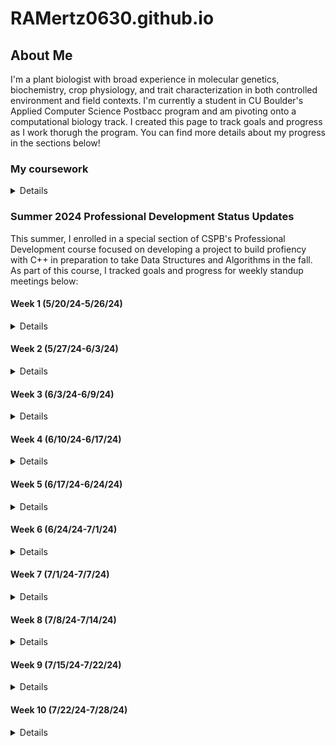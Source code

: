 # RAMertz0630.github.io

## About Me

I'm a plant biologist with broad experience in molecular genetics, biochemistry, crop physiology, and trait characterization in both controlled environment and field contexts. I'm currently a student in CU Boulder's Applied Computer Science Postbacc program and am pivoting onto a computational biology track. I created this page to track goals and progress as I work thorugh the program. You can find more details about my progress in the sections below!

### My coursework
<details>
<br>
<table>
<tr>
<th>Semester</th>
<th>Course Name</th>
<th>Languages Utilized</th>
</tr>
<tr>
<td>Sp 24</td>
<td>Intro Comp Sci</td>  
<td>Python, C++</td>
</tr>
<tr>
<td>Sp 24</td>
<td>Discrete Structures</td>
<td>Python</td>
</tr>
<tr>
<td>Su 24</td>
<td>Intro to Data Science Algorithms</td>
<td>Python</td>
</tr>
<tr>
<td>Su 24</td>
<td>Information Visualization</td>
<td>Python</td>
</tr>
<tr>
<td>Su 24</td>
<td>Professional Development</td>
<td>C++</td>
</tr>
</table>
<br>  
</details>

### Summer 2024 Professional Development Status Updates

This summer, I enrolled in a special section of CSPB's Professional Development course focused on developing a project to build profiency with C++ in preparation to take Data Structures and Algorithms in the fall. As part of this course, I tracked goals and progress for weekly standup meetings below:

#### Week 1 (5/20/24-5/26/24)

<details>
<br>
<b>Progress to Date</b><br>
<ul>
  <li>Reviewed all orientation materials on Moodle</li>
  <li>Created personal Github page to publish status updates</li>
</ul>
<b>Goals for Next Week</b><br>
<ul>
  <li>My current objective is to define my primary goal for the summer: am I mainly building fluency with C++ to limit the risk of juggling unfamiliar coding frameworks and new math concepts simultaneously in the fall, or am I pursuing a dual purpose project that will accomplish the former goal and teach me something useful that I can carry forward onto the data science track?</li>
</ul>
<b>Successess & Challenges</b><br>
<ul>
  <li>Setting up a Github page was new to me and entailed a bit of a learning curve.</li>
  <li>All of my prior data science/comp bio experience has only involved Python and R; I'm currently doing some exploratory research to understand the utility of delving deeply into C++ if I want to stay on this track.</li>
</ul>
</details>

#### Week 2 (5/27/24-6/3/24)

<details>
<br>
<b>What did you do last week?</b><br>
<ul>
  <li>Created personal github page</li>
  <li>Researched data science applications of C++ to refine primary goal (general fluency vs specific project).</li>
  <li>Determined that my primary goal is to build general fluency in C++ in preparation for fall enrollment in CSPB 2270 rather than to pursue a specific data science-facing project.</li>
  <li>Joined Exercism; completed first 3 exercises recommended by Taylor and all prerequisite learning mode exercises to access them.</li>
  <li>Identified a Udemy course to reinforce and move beyond concepts covered in 1300</li>
</ul>
<b>What do you plan to do this week?</b><br>
<ul>
  <li>Finish all remaining week 1-2 Exercism problems recommended by Taylor (Grade, Interest, Election, Trolls), join Sunday office hour to discuss solutions.</li>
  <li>Start on Taylor's recommended Exercism problems for week 3-4 as soon as they're posted.</li>
  <li>Skim/Quickly review exercises in Udemy curriculum on variables, statements, control flow, strings, and functions; delve deeply on arrays/vectors and pointers if time permits. Make this the primary goal of week 4 if not.</li>
</ul>
<b>Are there any impediments in your way?</b><br>
<ul>
  <li>Formatting issues with personal page; the markdown preview (MD_Preview.png) looks fine, but visiting the URL itself (Visiting_URL.png) shows that the formatting on the markdown text that I have collapsed in a details field is lost and creates gibberish.</li>
  <li>A quick search revealed that this might be an issue with translating Markdown to HTML. Beyond that, I don't know how to fix it and it's a time-unbound problem separate from my primary goal of spending 4h each week getting better at C++, so I intend to devote some spare time on evenings and weekends to tackling it before websites are due.</li>
</ul>
<b>Reflection on the process you used last week, how can you make the process work better?</b><br>
<ul>
  <li>Last week's goal was exploration and refinement of goals. Now that this is complete, the next step is to figure out most efficient cadence to integrate the two components of my project (general learning through structured coursework and challenge problems to build fluency) into the four hours I have allocated each week.</li>
</ul>

</details>

#### Week 3 (6/3/24-6/9/24)

<details>
<br>
<b>What did you do last week?</b><br>
<ul>
  <li>Drafted, revised, and submitted Project Plan for review.</li>
  <li>Posted update to personal Github page.</li>
</ul>
<b>What do you plan to do this week?</b><br>
<ul>
  <li>Get back on track with Exercism puzzles; for the Week 3-4 recommended exercises, I got "Log Levels" and "Last Will" done last week; I still need to get the other 3 and as many additional ones in Strings, Loops, and Numbers done as possible to stay on track for Primary Goal 1 in my project proposal.</li>
</ul>
<b>Are there any impediments in your way?</b><br>
<ul>
  <li>I still need to fix the syntax issue on my project website before it's due.</li>
</ul>
<b>Reflection on the process you used last week, how can you make the process work better?</b><br>
<ul>
  <li>Although I'm dedicating the required amount of time to this class, I'm not allocating long enough daily time blocks to be maximally effective. In my current 1-1.5h increments, if I hit one major blocker or knowledge gap, the session is over before I can finish troubleshooting and complete a milestone.</li>
  <li>Starting next week, I plan to trial one contiguous 3 hour block for major project work and a 1.5 hour block for class requirements (peer reviews, drafting and posting progress and feedback) and benchmark my progress on project objectives against the average rate for Weeks 2-3.</li>
</ul>
</details>

#### Week 4 (6/10/24-6/17/24)

<details>
<br>
<b>What did you do last week?</b><br>
<ul>
  <li>Reviewed all 4 assigned Project Plans.</li>
  <li>Attempted Exercism problem "reverse string" and hit a blocker.</li>
  <li>Posted update to personal Github page.</li>
</ul>
<b>?What do you plan to do this week?</b><br>
<ul>
  <li>Revise Project Proposal (too ambitious for allotted time given learning time)</li>
  <li>Review Sections 7 (Arrays and Vectors) and 10 (Characters and Strings)</li>
  <li>Return to Exercism Puzzles and solve all incomplete Puzzles recommended for Weeks 2-6.</li>
</ul>
<b>Are there any impediments in your way?</b><br>
<ul>
  <li>I need to fix the syntax issue on my project website this week.</li>
  <li>I have more of a learning curve than I thought for modern C++ coming out of CSPB 1300; I need to increase the amount of structured study time in my Udemy course and decrease the amount of target Exercises I plan to get done each week until I have a better grasp of header files and how to use items from the std library without "using namespace std".</li>
</ul>
<b>Reflection on the process you used last week, how can you make the process work better?</b>
<ul>
  <li>Using a contiguous 3 hour block for major project work and a 1.5 hour block for class requirements (peer reviews, drafting and posting progress and feedback) worked really well this week. I intend to continue this cadence for the foreseeable future.</li>
</ul>
</details>

#### Week 5 (6/17/24-6/24/24)

<details>
<br>
<b>What did you do last week?</b><br>
<ul>
  <li>Reviewed feedback on my project plan.</li>
  <li>Devoted more time to structured learning; reviewed sections 1-10 in my Udemy course, with an emphasis on Sections 7 (Arrays and Vectors) and 10 (Characters and Strings)</li>
  <li>Finished Week 1-2 recommended exercise "Making the Grade" after reviewing vectors.</li>
  <li>Posted update to personal Github page.</li>
</ul>
<b>What do you plan to do this week?</b><br>
<ul>
  <li>Get unstuck on all recommended Exercises requiring std::string methods (Phone Number, Word Count, Matching Brackets)</li>
  <li>On own time, review Udemy syllabus through Section 13 (OOP - Classes)</li>
  <li>After Section 13, attempt all recommended Exercises that involve classes (Election Day & Trolls from Week 1-2, Alien Game, Dr. Data from Week 3-4)</li>
</ul>
<b>Are there any impediments in your way?</b><br>
<ul>
  <li>A lot of Exercises on my to-do list require a better understanding of std::string member functions in modern C++. I'm closing the knowledge gap this week.</li>
</ul>
<b>Reflection on the process you used last week, how can you make the process work better?</b><br>
<ul>
  <li>I got a lot of good feedback on my project proposal. I really appreciate the advice to prioritize quality of answers over quantity of exercises completed and have amended my project plan and weekly schedule accordingly:</li>
  <li>Finishing and discussing Taylor's assigned biweekly exercises is now higher priority than completing a certain number of exercises by a given date.</li>
  <li>My workflow now starts with attempting the exercises in order of assignment and pivoting to my Udemy course and textbook reading when I hit a blocker.</li>
  <li>Otherwise, I'm doing the Udemy work on my own time; there's not enough time in the semester to finish Exercises and complete a 40h structured class while "on the clock", but I still think both are important and should be done.</li>
  <li>Any extra time is spent completing exercises in assigned concept areas that haven't been recommended yet.</li>
  </ul>
    
</details>

#### Week 6 (6/24/24-7/1/24)

<details>
<br>
<b>What did you do last week?</b><br>
<ul>
  <li>Reviewed Udemy Unit 10 (Characters and Strings)</li>
  <li>Fully completed two Exercism exercises: Atbash Cipher and the recommended problem Matching Brackets</li>
  <li>Partially completed the recommended problem Phone Number (string parsing works; error handling tests beyond my current level)</li>
  <li>Researched HTML tags, fixed formatting issues on personal Github page.</li>
  <li>Posted update to personal Github page.</li>
</ul>
<b>What do you plan to do this week?</b><br>
<ul>
  <li>On own time, finish Section 13 (OOP - Classes)</li>
  <li>Attempt all recommended Exercises that involve classes (Election Day & Trolls from Week 1-2, Alien Game, Dr. Data from Week 3-4)</li>
</ul>
  <b>Are there any impediments in your way?</b><br>
<ul>
  <li>I'm still finding certain aspects of the Exercism UI unintuitive, but I'm learning a lot about unit tests and error handling through the struggle.</li>
</ul>
<b>Reflection on the process you used last week, how can you make the process work better?</b><br>
<ul>
  <li>Prioritizing quality of answers over quantity of exercises completed helped with time management.</li>
</ul>
</details>

#### Week 7 (7/1/24-7/7/24)

<details>
<br>
<b>What did you do last week?</b><br>
<ul>
  <li>Fully completed 6 Exercism puzzles related to strings, loops, and base conversion algorithms: "Protein Translation", "Rotational Cipher", "Bob", "Armstrong Numbers", "Eliud's Eggs", and "Trinary".</li>
  <li>Published all solutions on Exercism and also created a Github repo containing my Exercism code for the semester.</li>
  <li>Started working through Section 13 (OOP - Classes) of my Udemy course.</li>
  <li>Posted update to personal Github page.</li>
</ul>
<b>What do you plan to do this week?</b><br>
<ul>
  <li>Fully complete all recommended Exercises that involve classes (Election Day & Trolls from Week 1-2, Alien Game, Dr. Data from Week 3-4)</li>
  <li>Fully complete all learning path Exercises that involve number parsing (Luhn, Hexadecimal)</li>
  <li>Continue my Udemy course on my own time (next unit after Classes is Operator Overloading).</li>
</ul>
  <b>Are there any impediments in your way?</b><br>
<ul>
  <li>Not this week; I feel like I cleared a major blocker in getting so many exercises done!</li>
</ul>
<b>Reflection on the process you used last week, how can you make the process work better?</b><br>
<ul>
  <li>Being more mentally flexible about what times of day constitute "own time" versus "coursework" helped me to be more productive. I focus best early in the morning, so using that time to learn new concepts "on my own time" and then being "on the clock" solving exercises in the evenings led to a really productive week without a big increase in hours spent.</li>
</ul>
</details>

#### Week 8 (7/8/24-7/14/24)
<details>
<br>
<b>What did you do last week?</b><br>
<ul>
  <li>Finished about half of Section 13 (OOP - Classes) in my Udemy course</li>
  <li>Fully completed 1 Exercism puzzle related to classes: "Ellen's Alien Game"</li>
  <li>Completed Learning Resources assignment by completing a LinkedIn Learning course on creating interactive visualizations with Plotly and Dash</li>
  <li>Posted update to personal Github page.</li>  
</ul>
<b>What do you plan to do this week?</b>(Note: a lot of overlap with last week's plans; see impediments section)<br>
<ul>
  <li>Fully complete all remaining Exercises that involve classes (Election Day & Trolls from Week 1-2, Dr. Data from Week 3-4).</li>
  <li>Fully complete all learning path Exercises that involve number parsing (Luhn, Hexadecimal).</li>
  <li>Continue my Udemy course on my own time (next unit after Classes is Operator Overloading).</li>
</ul>
<b>Are there any impediments in your way?</b><br>
<ul>
  <li>Getting a lot of coding exercises done in a given week is contingent on a) Not having any other assignments due in CSPB 3112 that require "on-the-clock" time and b) Not having major projects or exams in CSPB 3022 or CSPB 4122 that compete for my "off-the-clock" time that I would otherwise spend on my Udemy course. Both blockers were in full effect this week and I didn't get many exercises done as a result.</li>
</ul>
<b>Reflection on the process you used last week, how can you make the process work better?</b><br>
<ul>
  <li>Only time can help with this blocker; by next week, my CSPB 3022 exam will be over and I won't be at peak workload on my CSPB 4122 project, so I'll have more "off-the-clock" time to work on skill development that I can use to spend my CSPB 3112 "on-the-clock" time on exercises.</li>
</ul>
</details>

#### Week 9 (7/15/24-7/22/24)
<details>
<br>
<b>What did you do last week?</b><br>
<ul>
<li>Finished remainder of Section 13 (OOP - Classes) in my Udemy course</li>
<li>Fully completed and published 2 Exercism puzzles related to checksum functions and base conversions: Luhn and Hexadecimal</li>
<li>Drafted, revised, and submitted Project Update Report</li>
<li>Posted update to personal Github page.</li>
</ul>
<b>What do you plan to do this week?</b><br>
<ul>
<li>Finish Pointers and References unit in my Udemy course on my own time.</li>
<li>Main Goal: Finish off Main Goal 1 from my proposal by finishing 3 remaining Exercism learning path exercises related to arrays and vectors (Sieve, Prime Factors, High Scores).</li>
<li>Stretch Goal: Try to get unblocked on as many remaining learning path Exercises that require OOP as possible (Election Day & Trolls from Week 1-2, Dr. Data from Week 3-4).</li>
</ul>
<b>Are there any impediments in your way?</b><br>
<ul>
  <li>Object-oriented programming has a steeper learning curve relative to procedural programming than I thought! I finished the unit on classes, but it will take time to internalize, and I'm currently really confused by how to use references correctly with objects.</li>
</ul>
<b>Reflection on the process you used last week, how can you make the process work better?</b><br>
<ul>
  <li>I think my time allocation is pretty well optimized at this point, but I feel like I could make faster progress if my Udemy course had more practice exercises interspersed with its lectures; I'm having info retention issues. I plan to try mixing in some lectures from Abdul Bari's DSA course next week now that I'm into data structures topics in earnest to see if this helps; it looks like his class offers more exercises.</li>
</ul>
</details>

#### Week 10 (7/22/24-7/28/24)
<details>
<br>
<b>What did you do last week?</b><br>
<ul>
  <li>My time was about a 50:50 blend of structured coursework and exercises this week.</li>
  <li>I got about a quarter of the way through the course material for References that I need for Main Goal 2.</li>
  <li>Fully completed and published 1 Exercism puzzle related to prime factorization function: Prime Factors.</li>
  <li>Scoped the last remaining Puzzles for Main Goal 1: Sieve and High Scores. See below for blockers I'm working on.</li>
  <li>Posted update to personal Github page.</li>
</ul>
<b>What do you plan to do this week?</b><br>
<ul>
  <li>Finish rest of Pointers and References unit in my Udemy course.</li>
  <li>Finish last two Main Goal 1 exercises (Sieve, High Scores).</li>
  <li>Stretch Goal: Same as last week; try to get unblocked on Election Day & Trolls from Week 1-2, Dr. Data from Week 3-4.</li>
</ul>
<b>Are there any impediments in your way?</b><br>
<ul>
  <li>I expect my progress on to slow down from now until the end of the semester; the last exams and final projects in CSPB 3022 and CSPB 4122 are in full swing, and it's going to be challenging to allocate any discretionary time beyond the required 4h per week without sacrificing performance in my other two classes. Nonetheless, I should be able to complete Main Goal 1.</li>
  <li>These are the specific technical blockers I'm working on for exercises. For Sieve, I understand the math of the Sieve of Eratosthenes, but I'm not sure how to implement the algorithm to "mark out" multiples of values that have already been tested in my vector. For High Scores, I just need to spend more time familiarizing myself with the C++ algorithms library to pass the tests; it was brand-new to me before accessing this exercise.</li>
</ul>
<b>Reflection on the process you used last week, how can you make the process work better?</b><br>
<ul>
  <li>My process is well-honed; the chief blocker is finding discretionary hours beyond the core 4 hours/week to plug knowledge gaps when I suddenly discover that I don't know what I don't know (as for the algorithms library this week).</li>
</ul>
</details>


